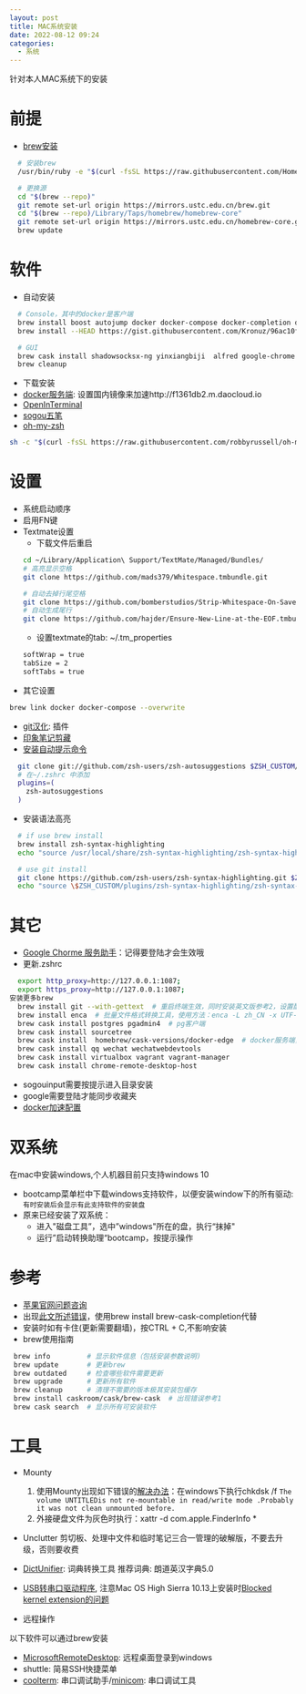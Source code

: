 ```yaml
---
layout: post
title: MAC系统安装
date: 2022-08-12 09:24
categories:
  - 系统
---
```


针对本人MAC系统下的安装
<!-- More -->

# 前提
* [brew安装](https://brew.sh/index_zh-cn)
```bash
  # 安装brew
  /usr/bin/ruby -e "$(curl -fsSL https://raw.githubusercontent.com/Homebrew/install/master/install)"

  # 更换源
  cd "$(brew --repo)"
  git remote set-url origin https://mirrors.ustc.edu.cn/brew.git
  cd "$(brew --repo)/Library/Taps/homebrew/homebrew-core"
  git remote set-url origin https://mirrors.ustc.edu.cn/homebrew-core.git
  brew update
```

# 软件
* 自动安装
```bash
  # Console，其中的docker是客户端
  brew install boost autojump docker docker-compose docker-completion docker-compose-completion wget you-get
  brew install --HEAD https://gist.githubusercontent.com/Kronuz/96ac10fbd8472eb1e7566d740c4034f8/raw/gtest.rb

  # GUI
  brew cask install shadowsocksx-ng yinxiangbiji  alfred google-chrome iterm2 textmate the-unarchiver github teamviewer cmake sogouinput vlc mounty aliwangwang thunder baidunetdisk obs xmind-zen shuttle
  brew cleanup
```

* 下载安装
* [docker服务端](https://docs.docker.com/desktop/install/mac-install/): 设置国内镜像来加速http://f1361db2.m.daocloud.io
* [OpenInTerminal](https://github.com/Ji4n1ng/OpenInTerminal/blob/master/README-zh.md)
* [sogou五笔](https://pinyin.sogou.com/mac/)
* [oh-my-zsh](https://ohmyz.sh/)
```bash
sh -c "$(curl -fsSL https://raw.githubusercontent.com/robbyrussell/oh-my-zsh/master/tools/install.sh)"
```

# 设置
* 系统启动顺序
* 启用FN键
* Textmate设置
  * 下载文件后重启
  ```bash
  cd ~/Library/Application\ Support/TextMate/Managed/Bundles/
  # 高亮显示空格
  git clone https://github.com/mads379/Whitespace.tmbundle.git

  # 自动去掉行尾空格
  git clone https://github.com/bomberstudios/Strip-Whitespace-On-Save.tmbundle.git
  # 自动生成尾行
  git clone https://github.com/hajder/Ensure-New-Line-at-the-EOF.tmbundle.git
  ```
  * 设置textmate的tab: ~/.tm_properties
  ```bash
  softWrap = true
  tabSize = 2
  softTabs = true
  ```
* 其它设置
```bash
brew link docker docker-compose --overwrite
```

* [git汉化](https://blog.justtodo.com/tool/git_setup/): 插件
* [印象笔记剪藏](https://www.yinxiang.com/webclipper/?downloaded)
* [安装自动提示命令](https://www.jianshu.com/p/0d265d9f914b)
```bash
  git clone git://github.com/zsh-users/zsh-autosuggestions $ZSH_CUSTOM/plugins/zsh-autosuggestions
  # 在~/.zshrc 中添加
  plugins=(
    zsh-autosuggestions
  )
```

* 安装语法高亮
```bash
  # if use brew install
  brew install zsh-syntax-highlighting
  echo "source /usr/local/share/zsh-syntax-highlighting/zsh-syntax-highlighting.zsh" >> ${ZDOTDIR:-$HOME}/.zshrc

  # use git install
  git clone https://github.com/zsh-users/zsh-syntax-highlighting.git $ZSH_CUSTOM/plugins/zsh-syntax-highlighting
  echo "source \$ZSH_CUSTOM/plugins/zsh-syntax-highlighting/zsh-syntax-highlighting.zsh" >> ${ZDOTDIR:-$HOME}/.zshrc
```

# 其它
* [Google Chorme 服务助手](https://ghelper.net/)：记得要登陆才会生效哦
* 更新.zshrc
```bash
  export http_proxy=http://127.0.0.1:1087;
  export https_proxy=http://127.0.0.1:1087;
安装更多brew
  brew install git --with-gettext  # 重启终端生效，同时安装英文版参考2，设置配置参考3
  brew install enca  # 批量文件格式转换工具，使用方法：enca -L zh_CN -x UTF-8 *
  brew cask install postgres pgadmin4  # pg客户端
  brew cask install sourcetree
  brew cask install  homebrew/cask-versions/docker-edge  # docker服务端，因内置compose版本太低弃用
  brew cask install qq wechat wechatwebdevtools
  brew cask install virtualbox vagrant vagrant-manager
  brew cask install chrome-remote-desktop-host
```

* sogouinput需要按提示进入目录安装
* google需要登陆才能同步收藏夹
* [docker加速配置](https://www.daocloud.io/mirror)

# 双系统
在mac中安装windows,个人机器目前只支持windows 10
* bootcamp菜单栏中下载windows支持软件，以便安装window下的所有驱动: `有时安装后会显示有此支持软件的安装盘`
* 原来已经安装了双系统：
  * 进入"磁盘工具”，选中”windows"所在的盘，执行“抹掉"
  * 运行”启动转换助理“bootcamp，按提示操作

# 参考
* [苹果官网问题咨询](https://getsupport.apple.com/?caller=home&PRKEYS=)
* 出现[此文所述错误](https://www.jianshu.com/p/7d055bebab46)，使用brew install brew-cask-completion代替
* 安装时如有卡住(更新需要翻墙)，按CTRL + C,不影响安装
* brew使用指南
```bash
 brew info         # 显示软件信息（包括安装参数说明)
 brew update       # 更新brew
 brew outdated     # 检查哪些软件需要更新
 brew upgrade      # 更新所有软件
 brew cleanup      # 清理不需要的版本极其安装包缓存
 brew install caskroom/cask/brew-cask  # 出现错误参考1
 brew cask search  # 显示所有可安装软件
```

# 工具
* Mounty
  1. 使用Mounty出现如下错误的[解决办法](http://yangl.net/2017/05/15/mounty_error/)：在windows下执行chkdsk /f
`The volume UNTITLEDis not re-mountable in read/write mode .Probably it was not clean unmounted before.`
  2. 外接硬盘文件为灰色时执行：xattr -d com.apple.FinderInfo *

* Unclutter
剪切板、处理中文件和临时笔记三合一管理的破解版，不要去升级，否则要收费

* [DictUnifier](https://www.jianshu.com/p/c57be986589b): 词典转换工具
推荐词典: 朗道英汉字典5.0
* [USB转串口驱动程序](https://www.prolific.com.tw/US/index.aspx), 注意Mac OS High Sierra 10.13上安装时[Blocked kernel extension的问题](https://developer.apple.com/library/archive/technotes/tn2459/_index.html)
* 远程操作

以下软件可以通过brew安装
* [MicrosoftRemoteDesktop](https://blog.csdn.net/ytangdigl/article/details/78941783): 远程桌面登录到windows
* shuttle: 简易SSH快捷菜单
* [coolterm](https://blog.csdn.net/bht890811/article/details/74151180): 串口调试助手/[minicom](https://blog.csdn.net/u010285246/article/details/72354038): 串口调试工具
